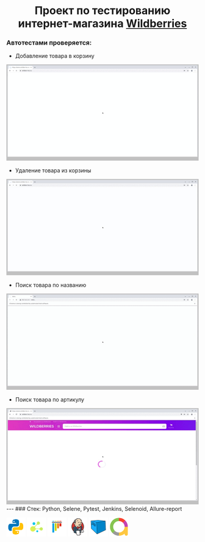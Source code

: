 <h1 align="center">Проект по тестированию интернет-магазина <a href="https://www.wildberries.ru/"> Wildberries </a> </h1>


### Автотестами проверяется:

- Добавление товара в корзину  
<img src="readme_files/add_to_cart.gif" width="600"/>  

- Удаление товара из корзины
<img src="readme_files/remove_from_cart.gif" width="600"/>  

- Поиск товара по названию  
<img src="readme_files/search_by_name.gif" width="600"/>  

- Поиск товара по артикулу  
<img src="readme_files/search_by_article.gif" width="600"/>
---
### Стек: Python, Selene, Pytest, Jenkins, Selenoid, Allure-report
<p align="left">
<img align="center" src="logo/python.svg" width="50"/>
<img align="center"  src="logo/selene.png" width="50"/>
<img align="center"  src="logo/pytest-original.svg" width="50"/>
<img align="center"  src="logo/Jenkins.svg" width="50"/>
<img align="center"  src="logo/Selenoid.svg" width="50"/>
<img align="center"  src="logo/Allure_new.png" width="50"/>
</p>







